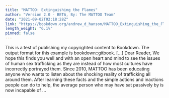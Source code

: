 ```yaml
---
title: "MATTOO: Extinguishing the Flames"
author: "Version 2.0 - BETA, By: The MATTOO Team"
date: "2021-09-02T02:18:28Z"
link: "https://bookdown.org/andrew_d_hanson/MATTOO_Extinguishing_the_Flames/"
length_weight: "6.1%"
pinned: false
---
```


This is a test of publishing my copyrighted content to Bookdown. The output format for this example is bookdown::gitbook. [...] Dear Reader, We hope this finds you well and with an open heart and mind to see the issues of human sex trafficking as they are instead of how most cultures have incorrectly portrayed them. Since 2010, MATTOO has been educating anyone who wants to listen about the shocking reality of trafficking all around them. After learning these facts and the simple actions and inactions people can do to help, the average person who may have sat passively by is now incapable of ...
